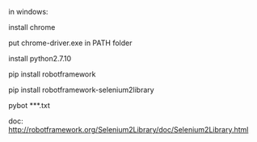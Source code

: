 in windows:

install chrome

put chrome-driver.exe in PATH folder

install python2.7.10

pip install robotframework

pip install robotframework-selenium2library

pybot ***.txt 

doc: 
http://robotframework.org/Selenium2Library/doc/Selenium2Library.html

